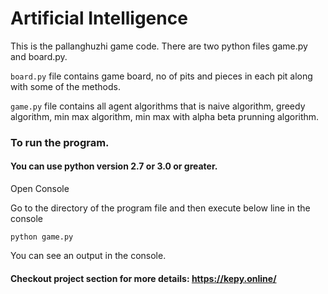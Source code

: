 
# Artificial Intelligence

This is the pallanghuzhi game code. There are two python files game.py and board.py.

`board.py` file contains game board, no of pits and pieces in each pit along with some of the methods.

`game.py` file contains all agent algorithms that is naive algorithm, greedy algorithm, min max algorithm, min max with alpha beta prunning algorithm.



### To run the program.

#### You can use python version 2.7 or 3.0 or greater. 

Open Console

Go to the directory of the program file and then execute below line in the console
```
python game.py
```
You can see an output in the console.


#### Checkout project section for more details: https://kepy.online/

